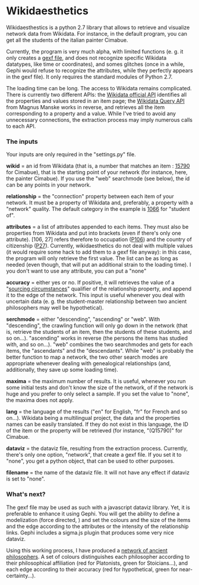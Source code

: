 Wikidaesthetics
===============

Wikidaesthestics is a python 2.7 library that allows to retrieve and visualize network data from Wikidata. For instance, in the default program, you can get all the students of the italian painter Cimabue.

Currently, the program is very much alpha, with limited functions (e. g. it only creates a <a href="http://gexf.net/format/">gexf file</a>, and does not recognize specific Wikidata datatypes, like time or coordinates), and somes glitches (once in a while, Gephi would refuse to recognize the attributes, while they perfectly appears in the gexf file). It only requires the standard modules of Python 2.7.

The loading time can be long. The access to Wikidata remains complicated. There is currently two different APIs: the <a href="https://www.wikidata.org/w/api.php">Wikidata official API</a> identifies all the properties and values stored in an item page; the <a href="https://wdq.wmflabs.org/api_documentation.html">Wikidata Query API</a> from Magnus Manske works in reverse, and retrieves all the item corresponding to a property and a value. While I've tried to avoid any unnecessary connections, the extraction process may imply numerous calls to each API.

<h3>The inputs</h3>

Your inputs are only required in the "settings.py" file.

<b>wikid</b> = an id from Wikidata (that is, a number that matches an item : <a href="https://www.wikidata.org/wiki/Q15790">15790</a> for Cimabue), that is the starting point of your network (for instance, here, the painter Cimabue). If you use the "web" searchmode (see below), the id can be any points in your network.

<b>relationship</b> = the "connection" property between each item of your network. It must be a property of Wikidata and, preferably, a property with a "network" quality. The default category in the example is <a href="https://www.wikidata.org/wiki/Property:P1066">1066</a> for "student of".

<b>attributes</b> = a list of attributes appended to each items. They must also be properties from Wikidata and put into brackets (even if there's only one attribute). [106, 27] refers therefore to occupation (<a href="https://www.wikidata.org/wiki/Property:P106">P106</a>) and the country of citizenship (<a href="https://www.wikidata.org/wiki/Property:P27">P27</a>). Currently, wikidaesthetics do not deal with multiple values (it would require some hack to add them to a gexf file anyway): in this case, the program will only retrieve the first value. The list can be as long as needed (even though, that will put an additional strain to the loading time). I you don't want to use any attribute, you can put a "none"

<b>accuracy</b> = either yes or no. If positive, it will retrieves the value of a "<a href="https://www.wikidata.org/wiki/Property:P1480">sourcing circumstances</a>" qualifier of the relationship property, and append it to the edge of the network. This input is useful whenever you deal with uncertain data (e. g. the student-master relationship between two ancient philosophers may well be hypothetical).

<b>serchmode</b> = either "descending", "ascending" or "web". With "descending", the crawling function will only go down in the network (that is, retrieve the students of an item, then the students of these students, and so on…). "ascending" works in reverse (the persons the items has studied with, and so on…). "web" combines the two searchmodes and gets for each items, the "ascendants" and the "descendants". While "web" is probably the better function to map a network, the two other search modes are appropriate whenever dealing with genealogical relationships (and, additionally, they save up some loading time).

<b>maxima</b> = the maximum number of results. It is useful, whenever you run some initial tests and don't know the size of the network, of if the network is huge and you prefer to only select a sample. If you set the value to "none", the maxima does not apply.

<b>lang</b> = the language of the results ("en" for English, "fr" for French and so on…). Wikidata being a multilingual project, the data and the properties names can be easily translated. If they do not exist in this language, the ID of the item or the property will be retrieved (for instance, "(Q15790)" for Cimabue.

<b>dataviz</b> = the dataviz file, resulting from the extraction process. Currently, there's only one option, "network", that create a gexf file. If you set it to "none", you get a python object, that can be used to other purposes.

<b>filename</b> = the name of the dataviz file. It will not have any effect if dataviz is set to "none".

<h3>What's next?</h3>

The gexf file may be used as such with a javascript dataviz library. Yet, it is preferable to enhance it using Gephi. You will get the ability to define a modelization (force directed, ) and set the colours and the size of the items and the edge according to the attributes or the intensity of the relationship links. Gephi includes a sigma.js plugin that produces some very nice dataviz.

Using this working process, I have produced a <a href="http://projetjourdain.org/network/index.html">network of ancient philosophers</a>. A set of colours distinguishes each philosopher according to their philosophical affiliation (red for Platonists, green for Stoicians…), and each edge according to their accuracy (red for hypothetical, green for near-certainty…).
